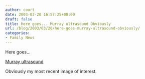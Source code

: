 ```yaml
---
author: court
date: 2003-03-20 16:57:25+00:00
draft: false
title: Here goes... Murray ultrasound Obviously
url: /blog/2003/03/20/here-goes-murray-ultrasound-obviously/
categories:
- Family News
---
```


Here goes...  

[Murray ultrasound](http://www.vallentyne.com/family/100303babies.jpg)  

Obviously my most recent image of interest.





